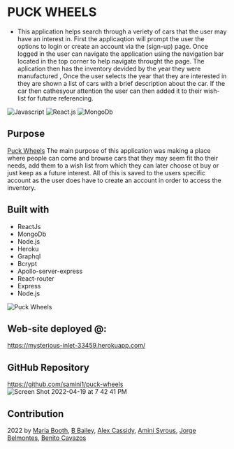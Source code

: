 # PUCK WHEELS
* This application helps search through a veriety of cars that the user  may have an interest in. First the applicaqtion will prompt the user the options to login or create an account via the (sign-up) page. Once logged in the user can navigate the application using the navigation bar located in the top corner to help navigate throught the page. The aplication then has the inventory devided by the year they were manufactured , Once the user selects the year that they are interested in they are shown a list of cars with a brief description about the car. If the car then cathesyour attention the user can then added it to their wish-list for fututre referencing. 


![Javascript](https://img.shields.io/badge/Javascipt-blue)
![React.js](https://img.shields.io/badge/-REACT-yellow)
![MongoDb](https://img.shields.io/badge/-MongoDB-green)
## Purpose
[Puck Wheels](https://github.com/samini1/puck-wheels) 
  The main purpose of this application was making a place where people can come and browse cars that they may seem fit tho their needs, add them to a wish list from which they can later choose ot buy or just keep as a future interest. All of this is saved to the users specific account as the user does have to create an account in order to access the inventory.



## Built with
* ReactJs
* MongoDb
* Node.js
* Heroku 
* Graphql
* Bcrypt
* Apollo-server-express
* React-router 
* Express 
* Node.js



![Puck Wheels](./puck-wheels-mockup.png)


## Web-site deployed @:
https://mysterious-inlet-33459.herokuapp.com/


## GitHub Repository

https://github.com/samini1/puck-wheels
![Screen Shot 2022-04-19 at 7 42 41 PM](https://user-images.githubusercontent.com/93356359/164344810-749dbe04-26fc-4959-b22d-ee41f7c022fb.png)

## Contribution
2022 by [Maria Booth](https://github.com/BooMajka), [B Bailey](https://github.com/BBailey1985), [Alex Cassidy](https://github.com/casscalex), [Amini Syrous](https://github.com/samini1), [Jorge Belmontes](https://github.com/Jorgebelm54), [Benito Cavazos](https://github.com/Benitocr)
